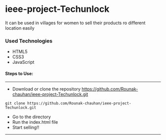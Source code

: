 # ieee-project-Techunlock
 It can be used in villages for women to sell their products ro different location easily
### Used Technologies
  * HTML5
  * CSS3
  * JavaScript


#### Steps to Use:

---

- Download or clone the repository https://github.com/Rounak-chauhan/ieee-project-Techunlock.git

```
git clone https://github.com/Rounak-chauhan/ieee-project-Techunlock.git
```

- Go to the directory
- Run the index.html file
- Start selling!!
--- 
